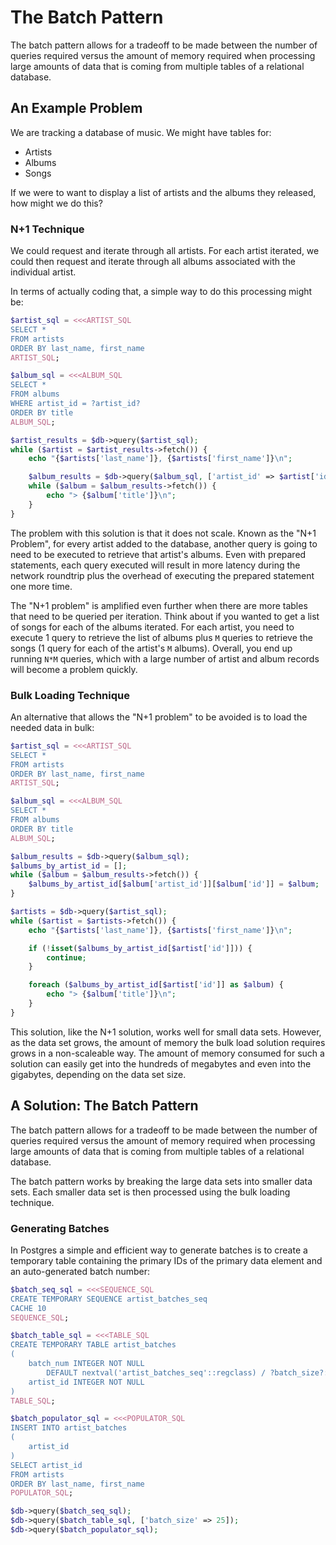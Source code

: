 The Batch Pattern
=================

The batch pattern allows for a tradeoff to be made between the number of queries
required versus the amount of memory required when processing large amounts of 
data that is coming from multiple tables of a relational database.

## An Example Problem

We are tracking a database of music.  We might have tables
for:
 - Artists
 - Albums
 - Songs

If we were to want to display a list of artists and the albums they released,
how might we do this?

### N+1 Technique

We could request and iterate through all artists.  For each artist iterated,
we could then request and iterate through all albums associated with the
individual artist.

In terms of actually coding that, a simple way to do this processing might be:

```php
$artist_sql = <<<ARTIST_SQL
SELECT *
FROM artists
ORDER BY last_name, first_name
ARTIST_SQL;

$album_sql = <<<ALBUM_SQL
SELECT *
FROM albums
WHERE artist_id = ?artist_id?
ORDER BY title
ALBUM_SQL;

$artist_results = $db->query($artist_sql);
while ($artist = $artist_results->fetch()) {
    echo "{$artists['last_name']}, {$artists['first_name']}\n";

    $album_results = $db->query($album_sql, ['artist_id' => $artist['id']]);
    while ($album = $album_results->fetch()) {
        echo "> {$album['title']}\n";
    }
}
```

The problem with this solution is that it does not scale.  Known as the
"N+1 Problem", for every artist added to the database, another query is going
to need to be executed to retrieve that artist's albums.  Even with prepared
statements, each query executed will result in more latency during the network
roundtrip plus the overhead of executing the prepared statement one more time.

The "N+1 problem" is amplified even further when there are more tables that
need to be queried per iteration.  Think about if you wanted to get a list of
songs for each of the albums iterated.  For each artist, you need to execute
1 query to retrieve the list of albums plus `M` queries to retrieve the songs
(1 query for each of the artist's `M` albums).  Overall, you end up running
`N*M` queries, which with a large number of artist and album records will become
a problem quickly.

### Bulk Loading Technique

An alternative that allows the "N+1 problem" to be avoided is to load the needed
data in bulk:

```php
$artist_sql = <<<ARTIST_SQL
SELECT *
FROM artists
ORDER BY last_name, first_name
ARTIST_SQL;

$album_sql = <<<ALBUM_SQL
SELECT *
FROM albums
ORDER BY title
ALBUM_SQL;

$album_results = $db->query($album_sql);
$albums_by_artist_id = [];
while ($album = $album_results->fetch()) {
    $albums_by_artist_id[$album['artist_id']][$album['id']] = $album;
}

$artists = $db->query($artist_sql);
while ($artist = $artists->fetch()) {
    echo "{$artists['last_name']}, {$artists['first_name']}\n";

    if (!isset($albums_by_artist_id[$artist['id']])) {
        continue;
    }

    foreach ($albums_by_artist_id[$artist['id']] as $album) {
        echo "> {$album['title']}\n";
    }
}
```

This solution, like the N+1 solution, works well for small data sets.  However,
as the data set grows, the amount of memory the bulk load solution requires
grows in a non-scaleable way.  The amount of memory consumed for such a solution
can easily get into the hundreds of megabytes and even into the gigabytes, depending on the data set size.

## A Solution: The Batch Pattern

The batch pattern allows for a tradeoff to be made between the number of queries
required versus the amount of memory required when processing large amounts of
data that is coming from multiple tables of a relational database.

The batch pattern works by breaking the large data sets into smaller data sets.
Each smaller data set is then processed using the bulk loading technique.

### Generating Batches

In Postgres a simple and efficient way to generate batches is to create a
temporary table containing the primary IDs of the primary data element and an
auto-generated batch number:

```php
$batch_seq_sql = <<<SEQUENCE_SQL
CREATE TEMPORARY SEQUENCE artist_batches_seq
CACHE 10
SEQUENCE_SQL;

$batch_table_sql = <<<TABLE_SQL
CREATE TEMPORARY TABLE artist_batches
(
    batch_num INTEGER NOT NULL
        DEFAULT nextval('artist_batches_seq'::regclass) / ?batch_size?::integer,
    artist_id INTEGER NOT NULL
)
TABLE_SQL;

$batch_populator_sql = <<<POPULATOR_SQL
INSERT INTO artist_batches
(
    artist_id
)
SELECT artist_id
FROM artists
ORDER BY last_name, first_name
POPULATOR_SQL;

$db->query($batch_seq_sql);
$db->query($batch_table_sql, ['batch_size' => 25]);
$db->query($batch_populator_sql);
```
